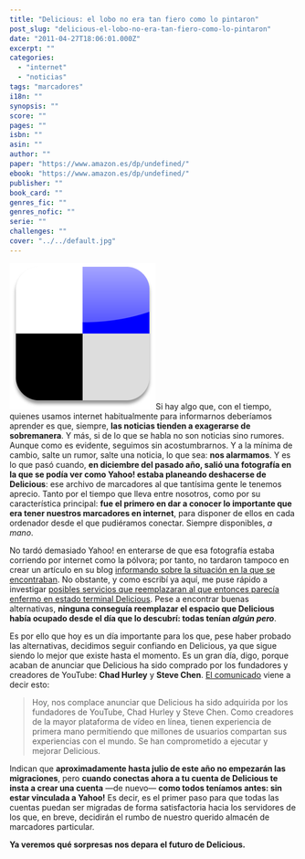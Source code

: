 ```yaml
---
title: "Delicious: el lobo no era tan fiero como lo pintaron"
post_slug: "delicious-el-lobo-no-era-tan-fiero-como-lo-pintaron"
date: "2011-04-27T18:06:01.000Z"
excerpt: ""
categories: 
  - "internet"
  - "noticias"
tags: "marcadores"
i18n: ""
synopsis: ""
score: ""
pages: ""
isbn: ""
asin: ""
author: ""
paper: "https://www.amazon.es/dp/undefined/"
ebook: "https://www.amazon.es/dp/undefined/"
publisher: ""
book_card: ""
genres_fic: ""
genres_nofic: ""
serie: ""
challenges: ""
cover: "../../default.jpg"
---
```


![](images/delicious.png "delicious")Si hay algo que, con el tiempo, quienes usamos internet habitualmente para informarnos deberíamos aprender es que, siempre, **las noticias tienden a exagerarse de sobremanera**. Y más, si de lo que se habla no son noticias sino rumores. Aunque como es evidente, seguimos sin acostumbrarnos. Y a la mínima de cambio, salte un rumor, salte una noticia, lo que sea: **nos alarmamos**. Y es lo que pasó cuando, **en diciembre del pasado año, salió una fotografía en la que se podía ver como Yahoo! estaba planeando deshacerse de Delicious**: ese archivo de marcadores al que tantísima gente le tenemos aprecio. Tanto por el tiempo que lleva entre nosotros, como por su característica principal: **fue el primero en dar a conocer lo importante que era tener nuestros marcadores en internet**, para disponer de ellos en cada ordenador desde el que pudiéramos conectar. Siempre disponibles, _a mano_.

No tardó demasiado Yahoo! en enterarse de que esa fotografía estaba corriendo por internet como la pólvora; por tanto, no tardaron tampoco en crear un artículo en su blog [informando sobre la situación en la que se encontraban](http://blog.delicious.com/blog/2010/12/whats-next-for-delicious.html). No obstante, y como escribí ya aquí, me puse rápido a investigar [posibles servicios que reemplazaran al que entonces parecía enfermo en estado terminal Delicious](http://fjp.es/delicious-una-huida-con-retorno/). Pese a encontrar buenas alternativas, **ninguna conseguía reemplazar el espacio que Delicious había ocupado desde el día que lo descubrí: todas tenían _algún pero_**.

Es por ello que hoy es un día importante para los que, pese haber probado las alternativas, decidimos seguir confiando en Delicious, ya que sigue siendo lo mejor que existe hasta el momento. Es un gran día, digo, porque acaban de anunciar que Delicious ha sido comprado por los fundadores y creadores de YouTube: **Chad Hurley** y **Steve Chen**. [El comunicado](http://blog.delicious.com) viene a decir esto:

> Hoy, nos complace anunciar que Delicious ha sido adquirida por los fundadores de YouTube, Chad Hurley y Steve Chen. Como creadores de la mayor plataforma de vídeo en línea, tienen experiencia de primera mano permitiendo que millones de usuarios compartan sus experiencias con el mundo. Se han comprometido a ejecutar y mejorar Delicious.

Indican que **aproximadamente hasta julio de este año no empezarán las migraciones**, pero **cuando conectas ahora a tu cuenta de Delicious te insta a crear una cuenta** —de nuevo— **como todos teníamos antes: sin estar vinculada a Yahoo!** Es decir, es el primer paso para que todas las cuentas puedan ser migradas de forma satisfactoria hacia los servidores de los que, en breve, decidirán el rumbo de nuestro querido almacén de marcadores particular.

**Ya veremos qué sorpresas nos depara el futuro de Delicious.**
